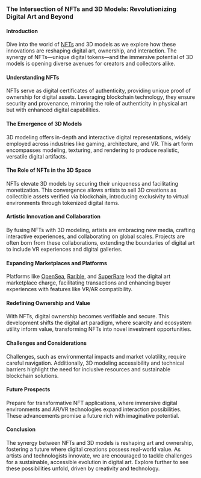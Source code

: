 ### The Intersection of NFTs and 3D Models: Revolutionizing Digital Art and Beyond

#### Introduction

Dive into the world of [NFTs](https://www.coindesk.com/learn/what-are-nfts-and-how-do-they-work/) and 3D models as we explore how these innovations are reshaping digital art, ownership, and interaction. The synergy of NFTs—unique digital tokens—and the immersive potential of 3D models is opening diverse avenues for creators and collectors alike.

#### Understanding NFTs

NFTs serve as digital certificates of authenticity, providing unique proof of ownership for digital assets. Leveraging blockchain technology, they ensure security and provenance, mirroring the role of authenticity in physical art but with enhanced digital capabilities.

#### The Emergence of 3D Models

3D modeling offers in-depth and interactive digital representations, widely employed across industries like gaming, architecture, and VR. This art form encompasses modeling, texturing, and rendering to produce realistic, versatile digital artifacts.

#### The Role of NFTs in the 3D Space

NFTs elevate 3D models by securing their uniqueness and facilitating monetization. This convergence allows artists to sell 3D creations as collectible assets verified via blockchain, introducing exclusivity to virtual environments through tokenized digital items.

#### Artistic Innovation and Collaboration

By fusing NFTs with 3D modeling, artists are embracing new media, crafting interactive experiences, and collaborating on global scales. Projects are often born from these collaborations, extending the boundaries of digital art to include VR experiences and digital galleries.

#### Expanding Marketplaces and Platforms

Platforms like [OpenSea](https://opensea.io/), [Rarible](https://rarible.com/), and [SuperRare](https://superrare.com/) lead the digital art marketplace charge, facilitating transactions and enhancing buyer experiences with features like VR/AR compatibility.

#### Redefining Ownership and Value

With NFTs, digital ownership becomes verifiable and secure. This development shifts the digital art paradigm, where scarcity and ecosystem utility inform value, transforming NFTs into novel investment opportunities.

#### Challenges and Considerations

Challenges, such as environmental impacts and market volatility, require careful navigation. Additionally, 3D modeling accessibility and technical barriers highlight the need for inclusive resources and sustainable blockchain solutions.

#### Future Prospects

Prepare for transformative NFT applications, where immersive digital environments and AR/VR technologies expand interaction possibilities. These advancements promise a future rich with imaginative potential.

#### Conclusion

The synergy between NFTs and 3D models is reshaping art and ownership, fostering a future where digital creations possess real-world value. As artists and technologists innovate, we are encouraged to tackle challenges for a sustainable, accessible evolution in digital art. Explore further to see these possibilities unfold, driven by creativity and technology.